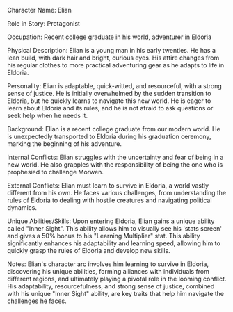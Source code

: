 Character Name: Elian

Role in Story: Protagonist

Occupation: Recent college graduate in his world, adventurer in Eldoria

Physical Description: Elian is a young man in his early twenties. He has a lean build, with dark hair and bright, curious eyes. His attire changes from his regular clothes to more practical adventuring gear as he adapts to life in Eldoria.

Personality: Elian is adaptable, quick-witted, and resourceful, with a strong sense of justice. He is initially overwhelmed by the sudden transition to Eldoria, but he quickly learns to navigate this new world. He is eager to learn about Eldoria and its rules, and he is not afraid to ask questions or seek help when he needs it.

Background: Elian is a recent college graduate from our modern world. He is unexpectedly transported to Eldoria during his graduation ceremony, marking the beginning of his adventure.

Internal Conflicts: Elian struggles with the uncertainty and fear of being in a new world. He also grapples with the responsibility of being the one who is prophesied to challenge Morwen.

External Conflicts: Elian must learn to survive in Eldoria, a world vastly different from his own. He faces various challenges, from understanding the rules of Eldoria to dealing with hostile creatures and navigating political dynamics.

Unique Abilities/Skills: Upon entering Eldoria, Elian gains a unique ability called "Inner Sight". This ability allows him to visually see his 'stats screen' and gives a 50% bonus to his "Learning Multiplier" stat. This ability significantly enhances his adaptability and learning speed, allowing him to quickly grasp the rules of Eldoria and develop new skills.

Notes: Elian's character arc involves him learning to survive in Eldoria, discovering his unique abilities, forming alliances with individuals from different regions, and ultimately playing a pivotal role in the looming conflict. His adaptability, resourcefulness, and strong sense of justice, combined with his unique "Inner Sight" ability, are key traits that help him navigate the challenges he faces.
